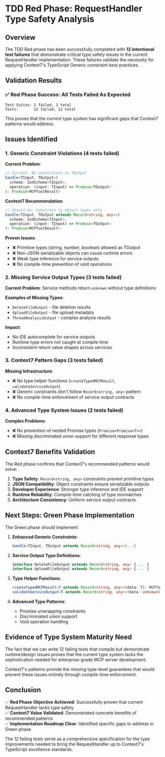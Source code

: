 # TDD Red Phase: RequestHandler Type Safety Analysis

## Overview

The TDD Red phase has been successfully completed with **12 intentional test failures** that demonstrate critical type safety issues in the current RequestHandler implementation. These failures validate the necessity for applying Context7's TypeScript Generic constraint best practices.

## Validation Results

### ✅ Red Phase Success: All Tests Failed As Expected

```
Test Suites: 1 failed, 1 total
Tests:       12 failed, 12 total
```

This proves that the current type system has significant gaps that Context7 patterns would address.

## Issues Identified

### 1. Generic Constraint Violations (4 tests failed)

**Current Problem**: 
```typescript
// Current: No constraints on TOutput
handle<TInput, TOutput>(
  schema: ZodSchema<TInput>,
  operation: (input: TInput) => Promise<TOutput>
): Promise<MCPToolResult>
```

**Context7 Recommendation**:
```typescript
// Should be: Constrain to object types only
handle<TInput, TOutput extends Record<string, any>>(
  schema: ZodSchema<TInput>,
  operation: (input: TInput) => Promise<TOutput>
): Promise<MCPToolResult>
```

**Proven Issues**:
- ❌ Primitive types (string, number, boolean) allowed as TOutput
- ❌ Non-JSON-serializable objects can cause runtime errors
- ❌ Weak type inference for service outputs
- ❌ No compile-time prevention of void operations

### 2. Missing Service Output Types (3 tests failed)

**Current Problem**: Service methods return `unknown` without type definitions

**Examples of Missing Types**:
- `DeleteFileOutput` - file deletion results
- `UploadFileOutput` - file upload metadata 
- `ThreadAnalysisOutput` - complex analysis results

**Impact**: 
- No IDE autocomplete for service outputs
- Runtime type errors not caught at compile time
- Inconsistent return value shapes across services

### 3. Context7 Pattern Gaps (3 tests failed)

**Missing Infrastructure**:
- ❌ No type helper functions (`createTypedMCPResult`, `validateServiceOutput`)
- ❌ Generic constraints don't follow `Record<string, any>` pattern
- ❌ No compile-time enforcement of service output contracts

### 4. Advanced Type System Issues (2 tests failed)

**Complex Problems**:
- ❌ No prevention of nested Promise types (`Promise<Promise<T>>`)
- ❌ Missing discriminated union support for different response types

## Context7 Benefits Validation

The Red phase confirms that Context7's recommended patterns would solve:

1. **Type Safety**: `Record<string, any>` constraints prevent primitive types
2. **JSON Compatibility**: Object constraints ensure serializable outputs
3. **Developer Experience**: Stronger type inference and IDE support
4. **Runtime Reliability**: Compile-time catching of type mismatches
5. **Architecture Consistency**: Uniform service output contracts

## Next Steps: Green Phase Implementation

The Green phase should implement:

1. **Enhanced Generic Constraints**:
   ```typescript
   handle<TInput, TOutput extends Record<string, any>>(...)
   ```

2. **Service Output Type Definitions**:
   ```typescript
   interface DeleteFileOutput extends Record<string, any> { ... }
   interface UploadFileOutput extends Record<string, any> { ... }
   ```

3. **Type Helper Functions**:
   ```typescript
   createTypedMCPResult<T extends Record<string, any>>(data: T): MCPToolResult
   validateServiceOutput<T extends Record<string, any>>(data: unknown): T
   ```

4. **Advanced Type Patterns**:
   - Promise unwrapping constraints
   - Discriminated union support
   - Void operation handling

## Evidence of Type System Maturity Need

The fact that we can write 12 failing tests that compile but demonstrate runtime/design issues proves that the current type system lacks the sophistication needed for enterprise-grade MCP server development.

Context7's patterns provide the missing type-level guarantees that would prevent these issues entirely through compile-time enforcement.

## Conclusion

✅ **Red Phase Objective Achieved**: Successfully proven that current RequestHandler lacks type safety  
✅ **Context7 Value Validated**: Demonstrated concrete benefits of recommended patterns  
✅ **Implementation Roadmap Clear**: Identified specific gaps to address in Green phase  

The 12 failing tests serve as a comprehensive specification for the type improvements needed to bring the RequestHandler up to Context7's TypeScript excellence standards.